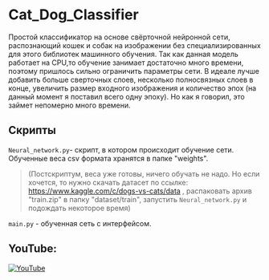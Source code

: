 # Cat_Dog_Classifier
Простой классификатор на основе свёрточной нейронной сети, распознающий кошек и собак на изображении без специализированных для этого библиотек машинного обучения. Так как данная модель работает на CPU,то обучение занимает достаточно много времени, поэтому пришлось сильно ограничить параметры сети. В идеале лучше добавить больше сверточных слоев, несколько полносвязных слоев в конце, увеличить размер входного изображения и количество эпох (на данный момент я поставил всего одну эпоху). Но как я говорил, это займет непомерно много времени.
## Скрипты

`Neural_network.py`- скрипт, в котором происходит обучение сети. Обученные веса csv формата хранятся в папке "weights".

>(Постскриптум, веса уже готовы, ничего обучать не надо. Но если хочется, то нужно скачать датасет по ссылке: https://www.kaggle.com/c/dogs-vs-cats/data
>, распаковать архив "train.zip" в папку "dataset/train", запустить `Neural_network.py` и подождать некоторое время)

`main.py` - обученная сеть с интерфейсом.

## YouTube:
[![YouTube](http://img.youtube.com/vi/OV4AW4HLLQE/0.jpg)](https://www.youtube.com/watch?v=OV4AW4HLLQE)

